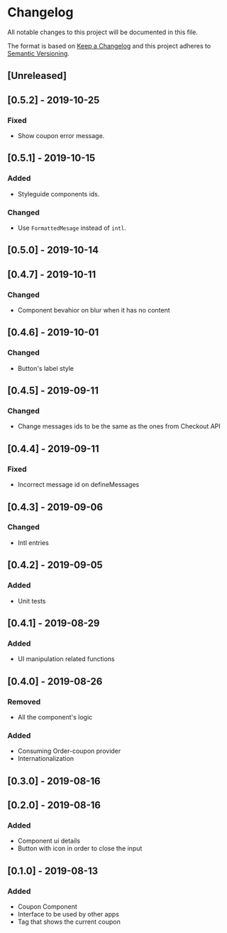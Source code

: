 # Changelog

All notable changes to this project will be documented in this file.

The format is based on [Keep a Changelog](http://keepachangelog.com/en/1.0.0/)
and this project adheres to [Semantic Versioning](http://semver.org/spec/v2.0.0.html).

## [Unreleased]

## [0.5.2] - 2019-10-25

### Fixed

- Show coupon error message.

## [0.5.1] - 2019-10-15

### Added

- Styleguide components ids.

### Changed

- Use `FormattedMesage` instead of `intl`.

## [0.5.0] - 2019-10-14

## [0.4.7] - 2019-10-11

### Changed

- Component bevahior on blur when it has no content

## [0.4.6] - 2019-10-01

### Changed

- Button's label style

## [0.4.5] - 2019-09-11

### Changed

- Change messages ids to be the same as the ones from Checkout API

## [0.4.4] - 2019-09-11

### Fixed

- Incorrect message id on defineMessages

## [0.4.3] - 2019-09-06

### Changed

- Intl entries

## [0.4.2] - 2019-09-05

### Added

- Unit tests

## [0.4.1] - 2019-08-29

### Added

- UI manipulation related functions

## [0.4.0] - 2019-08-26

### Removed

- All the component's logic

### Added

- Consuming Order-coupon provider
- Internationalization

## [0.3.0] - 2019-08-16

## [0.2.0] - 2019-08-16

### Added

- Component ui details
- Button with icon in order to close the input

## [0.1.0] - 2019-08-13

### Added

- Coupon Component
- Interface to be used by other apps
- Tag that shows the current coupon
